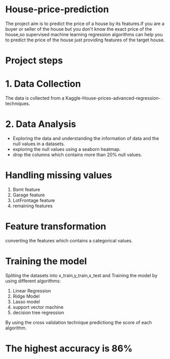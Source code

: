 # House-price-prediction
The project aim is to predict the price of a house by its features.If you are a buyer or seller of the house but you don't know the exact price of the house,so supervised machine learning regression algorithms can help you to predict the price of the house just providing features of the target house.
# Project steps
# 1. Data Collection
The data is collected from a Kaggle-House-prices-advanced-regression-techniques.
# 2. Data Analysis
* Exploring the data and understanding the information of data and the null values in a datasets.
* exploring the null values using a seaborn heatmap.
* drop the columns which contains more than 20% null values.
# Handling missing values
1. Bsmt feature
2. Garage feature
3. LotFrontage feature
4. remaining features
# Feature transformation
converting the features which contains a categorical values.
# Training the model
Spliting the datasets into x_train,y_train,x_test and Training the model by using different algorithms:
1. Linear Regression
2. Ridge Model
3. Lasso model
4. support vector machine
5. decision tree regression

By using the cross validation technique predictiong the score of each algorithm.

# The highest accuracy is 86%
